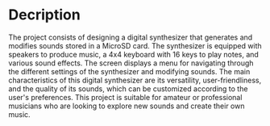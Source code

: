 # Decription
The project consists of designing a digital synthesizer that generates and modifies sounds stored in a MicroSD card. The synthesizer is equipped with speakers to produce music, a 4x4 keyboard with 16 keys to play notes, and various sound effects. The screen displays a menu for navigating through the different settings of the synthesizer and modifying sounds. The main characteristics of this digital synthesizer are its versatility, user-friendliness, and the quality of its sounds, which can be customized according to the user's preferences. This project is suitable for amateur or professional musicians who are looking to explore new sounds and create their own music.
